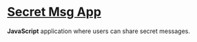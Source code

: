 # [Secret Msg App](https://secret-msg-varun.herokuapp.com/)

**JavaScript** application where users can share secret messages.